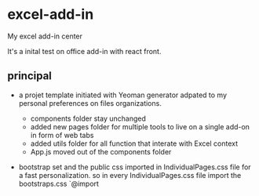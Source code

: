 # excel-add-in
My excel add-in center

It's a inital test on office add-in with react front. 

## principal 
* a projet template initiated with Yeoman generator adpated to my personal preferences on files organizations. 

  * components folder stay unchanged
  * added new pages folder for multiple tools to live on a single add-on in form of web tabs
  * added utils folder for all function that interate with Excel context
  * App.js moved out of the components folder

* bootstrap set and the public css imported in IndividualPages.css file for a fast personalization. 
  so in every IndividualPages.css file import the bootstraps.css
  `@import 
